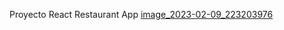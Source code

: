 Proyecto React Restaurant App
[image_2023-02-09_223203976](https://user-images.githubusercontent.com/108755902/217993874-ca69eba1-483a-4805-8eda-06ff98fff997.png)
